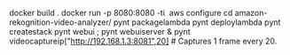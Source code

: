 docker build .
docker run -p 8080:8080 -ti <Image ID>
aws configure
cd amazon-rekognition-video-analyzer/
pynt packagelambda
pynt deploylambda
pynt createstack
pynt webui ; pynt webuiserver &
pynt videocaptureip["http://192.168.1.3:8081",20] # Captures 1 frame every 20.
